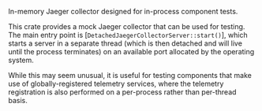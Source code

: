 In-memory Jaeger collector designed for in-process component tests.

This crate provides a mock Jaeger collector that can be used for testing. The main entry point is [`DetachedJaegerCollectorServer::start()`], which starts a server in a separate thread (which is then detached and will live until the process terminates) on an available port allocated by the operating system.

While this may seem unusual, it is useful for testing components that make use of globally-registered telemetry services, where the telemetry registration is also performed on a per-process rather than per-thread basis.
